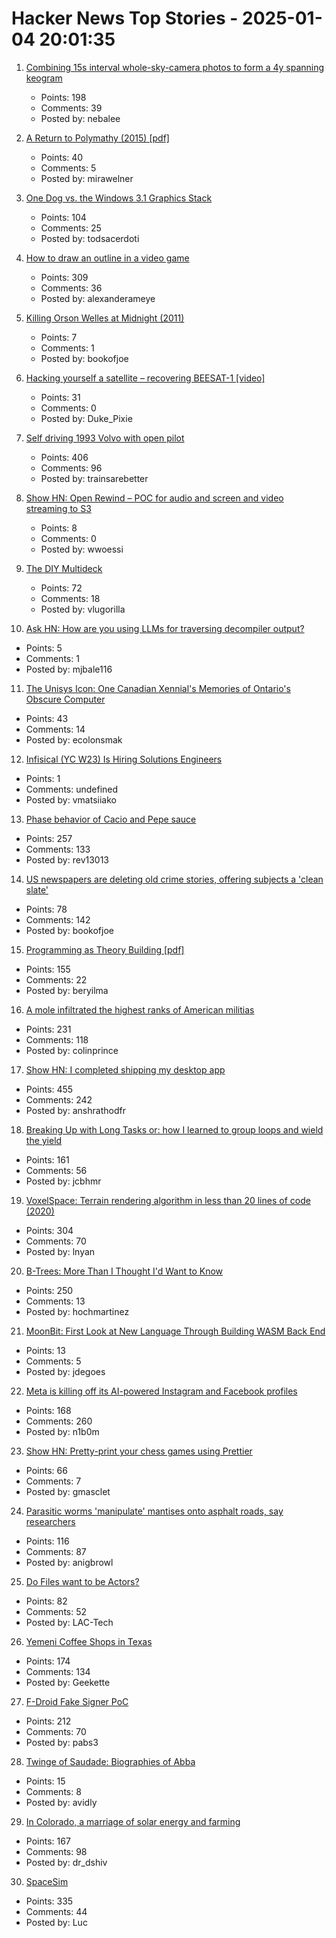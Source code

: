 # Hacker News Top Stories - 2025-01-04 20:01:35

1. [Combining 15s interval whole-sky-camera photos to form a 4y spanning keogram](https://astrodon.social/@cgbassa/113770318993975063)
   - Points: 198
   - Comments: 39
   - Posted by: nebalee

2. [A Return to Polymathy (2015) [pdf]](https://paulrcohen.github.io/papers/Polymathy.pdf)
   - Points: 40
   - Comments: 5
   - Posted by: mirawelner

3. [One Dog vs. the Windows 3.1 Graphics Stack](https://wuffs.org/blog/windows-3x-graphics)
   - Points: 104
   - Comments: 25
   - Posted by: todsacerdoti

4. [How to draw an outline in a video game](https://ameye.dev/notes/rendering-outlines/)
   - Points: 309
   - Comments: 36
   - Posted by: alexanderameye

5. [Killing Orson Welles at Midnight (2011)](https://www.nybooks.com/articles/2011/04/28/killing-orson-welles-midnight/)
   - Points: 7
   - Comments: 1
   - Posted by: bookofjoe

6. [Hacking yourself a satellite – recovering BEESAT-1 [video]](https://media.ccc.de/v/38c3-hacking-yourself-a-satellite-recovering-beesat-1)
   - Points: 31
   - Comments: 0
   - Posted by: Duke_Pixie

7. [Self driving 1993 Volvo with open pilot](https://practicapp.com/carbagepilot-part1/)
   - Points: 406
   - Comments: 96
   - Posted by: trainsarebetter

8. [Show HN: Open Rewind – POC for audio and screen and video streaming to S3](https://github.com/janwilmake/efficient-recorder)
   - Points: 8
   - Comments: 0
   - Posted by: wwoessi

9. [The DIY Multideck](https://diymultideck.mauri.app/manual/)
   - Points: 72
   - Comments: 18
   - Posted by: vlugorilla

10. [Ask HN: How are you using LLMs for traversing decompiler output?](undefined)
   - Points: 5
   - Comments: 1
   - Posted by: mjbale116

11. [The Unisys Icon: One Canadian Xennial's Memories of Ontario's Obscure Computer](https://postgamecontent.com/post/771726085147803648/the-unisys-icon-one-canadian-xennials-memories)
   - Points: 43
   - Comments: 14
   - Posted by: ecolonsmak

12. [Infisical (YC W23) Is Hiring Solutions Engineers](https://www.ycombinator.com/companies/infisical/jobs/yaEvock-solutions-engineer)
   - Points: 1
   - Comments: undefined
   - Posted by: vmatsiiako

13. [Phase behavior of Cacio and Pepe sauce](https://arxiv.org/abs/2501.00536)
   - Points: 257
   - Comments: 133
   - Posted by: rev13013

14. [US newspapers are deleting old crime stories, offering subjects a 'clean slate'](https://www.theguardian.com/us-news/2025/jan/04/newspaper-crime-stories)
   - Points: 78
   - Comments: 142
   - Posted by: bookofjoe

15. [Programming as Theory Building [pdf]](https://pages.cs.wisc.edu/~remzi/Naur.pdf)
   - Points: 155
   - Comments: 22
   - Posted by: beryilma

16. [A mole infiltrated the highest ranks of American militias](https://www.propublica.org/article/ap3-oath-keepers-militia-mole)
   - Points: 231
   - Comments: 118
   - Posted by: colinprince

17. [Show HN: I completed shipping my desktop app](https://pimosa.app/)
   - Points: 455
   - Comments: 242
   - Posted by: anshrathodfr

18. [Breaking Up with Long Tasks or: how I learned to group loops and wield the yield](https://calendar.perfplanet.com/2024/breaking-up-with-long-tasks-or-how-i-learned-to-group-loops-and-wield-the-yield/)
   - Points: 161
   - Comments: 56
   - Posted by: jcbhmr

19. [VoxelSpace: Terrain rendering algorithm in less than 20 lines of code (2020)](https://github.com/s-macke/VoxelSpace)
   - Points: 304
   - Comments: 70
   - Posted by: lnyan

20. [B-Trees: More Than I Thought I'd Want to Know](https://benjamincongdon.me/blog/2021/08/17/B-Trees-More-Than-I-Thought-Id-Want-to-Know/)
   - Points: 250
   - Comments: 13
   - Posted by: hochmartinez

21. [MoonBit: First Look at New Language Through Building WASM Back End](https://blog.vigoo.dev/posts/moonbit-with-golem/)
   - Points: 13
   - Comments: 5
   - Posted by: jdegoes

22. [Meta is killing off its AI-powered Instagram and Facebook profiles](https://www.theguardian.com/technology/2025/jan/03/meta-ai-powered-instagram-facebook-profiles)
   - Points: 168
   - Comments: 260
   - Posted by: n1b0m

23. [Show HN: Pretty-print your chess games using Prettier](https://github.com/gmasclet/prettier-plugin-pgn)
   - Points: 66
   - Comments: 7
   - Posted by: gmasclet

24. [Parasitic worms 'manipulate' mantises onto asphalt roads, say researchers](https://mainichi.jp/english/articles/20241115/p2a/00m/0sc/009000c)
   - Points: 116
   - Comments: 87
   - Posted by: anigbrowl

25. [Do Files want to be Actors?](https://lewiscampbell.tech/blog/250104.html)
   - Points: 82
   - Comments: 52
   - Posted by: LAC-Tech

26. [Yemeni Coffee Shops in Texas](https://www.texasmonthly.com/food/yemeni-coffee-shops-booming-in-texas/)
   - Points: 174
   - Comments: 134
   - Posted by: Geekette

27. [F-Droid Fake Signer PoC](https://github.com/obfusk/fdroid-fakesigner-poc)
   - Points: 212
   - Comments: 70
   - Posted by: pabs3

28. [Twinge of Saudade: Biographies of Abba](https://www.lrb.co.uk/the-paper/v46/n24/chal-ravens/twinge-of-saudade)
   - Points: 15
   - Comments: 8
   - Posted by: avidly

29. [In Colorado, a marriage of solar energy and farming](https://www.ksjd.org/2024-12-31/in-colorado-a-marriage-of-solar-energy-and-farming-provides-a-model-for-a-more-sustainable-future)
   - Points: 167
   - Comments: 98
   - Posted by: dr_dshiv

30. [SpaceSim](https://pavelsevecek.github.io/)
   - Points: 335
   - Comments: 44
   - Posted by: Luc

